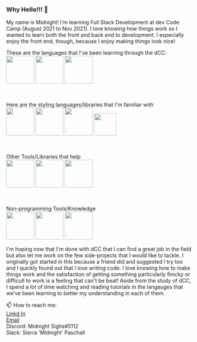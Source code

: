 ### Why Hello!!! 👋

My name is Midnight!  I'm learning Full Stack Development at dev Code Camp (August 2021 to Nov 2021).  I love knowing how things work so I wanted to learn both the front and back end to development.  I especially enjoy the front end, though, because I enjoy making things look nice! 


<p>
These are the languages that I've been learning through the dCC:
<br>
<img src="https://cdn.jsdelivr.net/gh/devicons/devicon/icons/django/django-original.svg" style = "height:75px; width:75px;" />
<img src="https://cdn.jsdelivr.net/gh/devicons/devicon/icons/python/python-original-wordmark.svg" style = "height:75px; width:75px;"/>
<img src="https://cdn.jsdelivr.net/gh/devicons/devicon/icons/javascript/javascript-original.svg" style = "height:75px; width:75px;" />
</p>
<br>
<p>
Here are the styling languages/libraries that I'm familiar with
<br>
<img src="https://cdn.jsdelivr.net/gh/devicons/devicon/icons/sass/sass-original.svg" style = "height:75px; width:75px;"/>
<img src="https://cdn.jsdelivr.net/gh/devicons/devicon/icons/html5/html5-original-wordmark.svg" style = "height:75px; width:75px;" />
<img src="https://cdn.jsdelivr.net/gh/devicons/devicon/icons/css3/css3-original-wordmark.svg" style = "height:75px; width:75px;" />
<img src="https://cdn.jsdelivr.net/gh/devicons/devicon/icons/bootstrap/bootstrap-original.svg" style = "height:60px; width:60px;"  />
</p>
<br>
<p>
Other Tools/Libraries that help
<br>
<img src="https://cdn.jsdelivr.net/gh/devicons/devicon/icons/react/react-original-wordmark.svg" style = "height:75px; width:75px;"/>
<img src="https://cdn.jsdelivr.net/gh/devicons/devicon/icons/mysql/mysql-original-wordmark.svg" style = "height:75px; width:75px;" />
<img src="https://cdn.jsdelivr.net/gh/devicons/devicon/icons/vscode/vscode-original-wordmark.svg" style = "height:75px; width:75px;"/>
</p>
<br>
<p>
Non-programming Tools/Knowledge
<br>
<img src="https://cdn.jsdelivr.net/gh/devicons/devicon/icons/gimp/gimp-original-wordmark.svg" style = "height:75px; width:75px;" />
<img src="https://cdn.jsdelivr.net/gh/devicons/devicon/icons/xd/xd-plain.svg" style = "height:75px; width:75px;" />
<img src="https://cdn.jsdelivr.net/gh/devicons/devicon/icons/github/github-original.svg" style = "height:75px; width:75px;"/>
</p>

I'm hoping now that I'm done with dCC that I can find a great job in the field but also let me work on the few side-projects that I would like to tackle.  I originally got started in this because a friend did and suggested I try too and I quickly found out that I love writing code.  I love knowing how to make things work and the satisfaction of getting something particularly finicky or difficult to work is a feeling that can't be beat!  Aside from the study of dCC, I spend a lot of time watching and reading tutorials in the langauges that we've been learning to better my understanding in each of them.  

📫 How to reach me:
<br>
<a href = "https://www.linkedin.com/in/sierra-paschall-755b4b119/" target="_blank">Linkd In</a>
<br>
<a href= "mailto: Arreiskurai@yahoo.com">Email</a>
<br>
Discord: Midnight Sighs#5112
<br>
Slack: Sierra 'Midnight' Paschall

<!--
**Midnight-Sighs/Midnight-Sighs** is a ✨ _special_ ✨ repository because its `README.md` (this file) appears on your GitHub profile.

Here are some ideas to get you started:

- 🔭 I’m currently working on ...
- 🌱 I’m currently learning ...
- 👯 I’m looking to collaborate on ...
- 🤔 I’m looking for help with ...
- 💬 Ask me about ...
- 📫 How to reach me: ...
- 😄 Pronouns: ...
- ⚡ Fun fact: ...
-->
